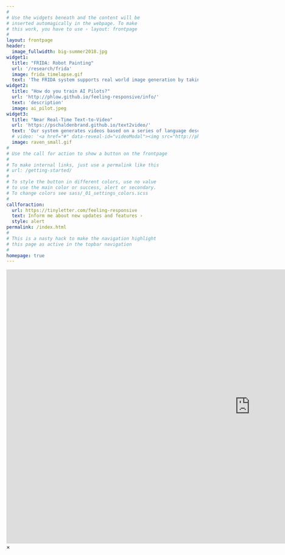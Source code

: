 ```yaml
---
#
# Use the widgets beneath and the content will be
# inserted automagically in the webpage. To make
# this work, you have to use › layout: frontpage
#
layout: frontpage
header:
  image_fullwidth: big-summer2018.jpg
widget1:
  title: "FRIDA: Robot Painting"
  url: '/research/frida'
  image: frida_timelapse.gif
  text: 'The FRIDA system supports real world image generation by taking inspiration from a human artist in multiple modalities and responds to noisy, stochastic execution with perception and replanning.'
widget2:
  title: "How do you train AI Pilots?"
  url: 'http://phlow.github.io/feeling-responsive/info/'
  text: 'description'
  image: ai_pilot.jpeg
widget3:
  title: "Near Real-Time Text-to-Video"
  url: 'https://pschaldenbrand.github.io/text2video/'
  text: 'Our system generates videos based on a series of language descriptions.'
  # video: '<a href="#" data-reveal-id="videoModal"><img src="http://phlow.github.io/feeling-responsive/images/start-video-feeling-responsive-302x182.jpg" width="302" height="182" alt=""/></a>'
  image: raven_small.gif
#
# Use the call for action to show a button on the frontpage
#
# To make internal links, just use a permalink like this
# url: /getting-started/
#
# To style the button in different colors, use no value
# to use the main color or success, alert or secondary.
# To change colors see sass/_01_settings_colors.scss
#
callforaction:
  url: https://tinyletter.com/feeling-responsive
  text: Inform me about new updates and features ›
  style: alert
permalink: /index.html
#
# This is a nasty hack to make the navigation highlight
# this page as active in the topbar navigation
#
homepage: true
---
```


<div id="videoModal" class="reveal-modal large" data-reveal="">
  <div class="flex-video widescreen vimeo" style="display: block;">
    <iframe width="1280" height="720" src="https://www.youtube.com/embed/3b5zCFSmVvU" frameborder="0" allowfullscreen></iframe>
  </div>
  <a class="close-reveal-modal">&#215;</a>
</div>
